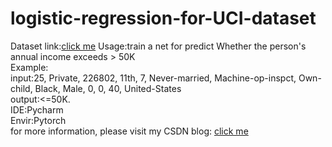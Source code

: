 # logistic-regression-for-UCI-dataset  
Dataset link:[click me](http://archive.ics.uci.edu/ml/machine-learning-databases/adult/)
Usage:train a net for predict Whether the person's annual income exceeds > 50K  
Example:  
input:25, Private, 226802, 11th, 7, Never-married, Machine-op-inspct, Own-child, Black, Male, 0, 0, 40, United-States  
output:<=50K.  
IDE:Pycharm  
Envir:Pytorch  
for more information, please visit my CSDN blog: [click me]()  
